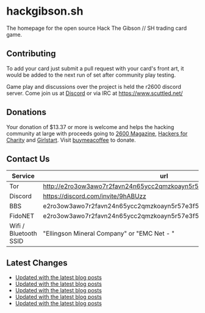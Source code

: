 # hackgibson.sh
The homepage for the open source Hack The Gibson // SH trading card game.


## Contributing

To add your card just submit a pull request with your card's front art, it would be added to the next run of set after community play testing.

Game play and discussions over the project is held the r2600 discord server. Come join us at [Discord](https://discord.com/invite/9hABUzz) or via IRC at https://www.scuttled.net/


## Donations

Your donation of $13.37 or more is welcome and helps the hacking community at large with proceeds going to [2600 Magazine](https://2600.com/), [Hackers for Charity](https://hackersforcharity.org) and [Girlstart](https://girlstart.org).  Visit [buymeacoffee](https://www.buymeacoffee.com/hackgibson.sh) to donate.


## Contact Us

Service | url
-|-
Tor | http://e2ro3ow3awo7r2favn24n65ycc2qmzkoayn5r57e3f56nvjwdcgg32ad.onion
Discord | https://discord.com/invite/9hABUzz
BBS | e2ro3ow3awo7r2favn24n65ycc2qmzkoayn5r57e3f56nvjwdcgg32ad.onion:23
FidoNET | e2ro3ow3awo7r2favn24n65ycc2qmzkoayn5r57e3f56nvjwdcgg32ad.onion:24554
Wifi / Bluetooth SSID | "Ellingson Mineral Company" or "EMC Net - <fidonet address>"

## Latest Changes
<!-- BLOG-POST-LIST:START -->
- [Updated with the latest blog posts](https://github.com/DFW2600/hackgibson.sh/commit/d4269bf28f48ba537cb11d47f86e5425d2416f8c)
- [Updated with the latest blog posts](https://github.com/DFW2600/hackgibson.sh/commit/b66d1f900fdb04cc4082e06441da5f79dceb0044)
- [Updated with the latest blog posts](https://github.com/DFW2600/hackgibson.sh/commit/394bad5a9f33e5d33b50ddb46a64c3ec732de33d)
- [Updated with the latest blog posts](https://github.com/DFW2600/hackgibson.sh/commit/f9878455e9774f9cdadcfa31ec44556b115d855b)
- [Updated with the latest blog posts](https://github.com/DFW2600/hackgibson.sh/commit/e674f368b39d25013cacce0ba7beaeba55a13c72)
<!-- BLOG-POST-LIST:END -->
